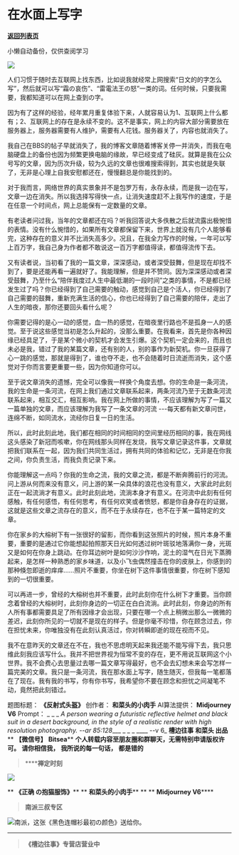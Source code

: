# 在水面上写字

[**返回列表页**](/gzh/槽边往事)

小懒自动备份，仅供查阅学习

![](https://mmbiz.qpic.cn/mmbiz_jpg/Ia6gU9JNtkpwSE3WYyjibRoICFknvJO6ejdrEDnp3RZBl2DCJvgQ2l9XKy02ww4bmbDuykIzn9B178j2TicsEV3g/640?wx_fmt=jpeg&from;=appmsg)

人们习惯于随时去互联网上找东西，比如说我就经常上网搜索“日文的的字怎么写”，然后就可以写“霜の哀伤”、“雷電法王の怒”一类的词。任何时候，只要我需要，我都知道可以在网上查到の字。

因为有了这样的经验，经年累月重复体验下来，人就容易认为1、互联网上什么都有；2、互联网上的存在是永续不变的。这不是事实，网上的内容大部分需要放在服务器上，服务器需要有人维护，需要有人花钱。服务器关了，内容也就消失了。

我自己在BBS的帖子早就消失了，我的博客文章随着博客关停一并消失，而我在电脑硬盘上的备份也因为频繁更换电脑的缘故，早已经变成了硅灰。就算是我在公众号写的文章，因为历次升级，较为久远的文章也很难搜索得到，其实也就是失联了，无非是心理上自我安慰都还在，慢慢翻总是你能找到的。  

对于我而言，网络世界的真实景象并不是包罗万有，永存永续，而是我一边在写，文章一边在消失。所以我选择写得快一点，让消失速度赶不上我写作的速度，于是在任意一个时间点，网上总能保有一定数量的文章。

有老读者问过我，当年的文章都还在吗？听我回答说大多佚散之后就流露出极惋惜的表情。没有什么惋惜的，如果所有文章都保留下来，世界上就没有几个人能够看完，这种存在的意义并不比消失高多少。况且，在我全力写作的时候，一年可以写上百万字，我自己身为作者都不敢说这一百万字都值得读，都值得流传下去。  

又有读者说，当初看了我的一篇文章，深深感动，或者深受鼓舞，但是现在却找不到了，要是还能再看一遍就好了。我能理解，但是并不赞同。因为深深感动或者深受鼓舞，乃至什么“陪伴我度过人生中最低潮的一段时间”之类的事情，不是都已经发生过了吗？你已经得到了自己需要的触动，感觉到自己是个活人，你已经得到了自己需要的鼓舞，重新充满生活的信心，你也已经得到了自己需要的陪伴，走出了人生的暗夜，那你还要回头看什么呢？

你需要记得的是心一动的感觉，血一热的感觉，在暗夜里行路也不是孤身一人的感觉。至于说这些感觉当初是怎么升起的，没那么重要。在我看来，首先是你各种因缘已经具足了，于是某个微小的契机才会发生引爆。这个契机一定会来的，而且也未必是我，错过了我的某篇文章，还有别的人，别的事作为新契机。你一旦获得了心一跳的感觉，那就是得到了，谁也夺不走，也不会随着时日流逝而消失，这个感觉对于你而言要更重要一些，因为你知道你可以。  

至于说文章消失的遗憾，完全可以像我一样换个角度去想。你的生命是一条河流，我的生命是一条河流，在网上我们通过文章联系起来，两条河流乃至于无数条河流联系起来，相互交汇，相互影响。我在网上所做的事情，不应该理解为写了一篇又一篇单独的文章，而应该理解为我写了一条文章的河流
---每天都有新文章问世，连绵不断，如同流水，流经你日复一日的生活。  

所以，此时此刻此地，我们都在相同的时间相同的空间里经历相同的事，我在网线这头感染了新冠而咳嗽，你在网线那头同样在发烧，我写文章记录这件事，文章就把我们联系在一起，因为我们共同生活过，拥有共同的体验和记忆，无非是在你我之间，你负责生活，而我负责记录下来。

你能理解这一点吗？你我的生命之流，我的文章之流，都是不断奔腾前行的河流。问上游从何而来没有意义，问上游的某一朵具体的浪花也没有意义，大家此时此刻正在一起流淌才有意义。此时此刻此地，流淌本身才有意义。在河流中此刻有任何感触，有任何感悟，有任何思考，有任何欢笑或者愤怒，都是你自身存在的证据，这就是这些文章之流存在的意义，而不在于永续存在，也不在于某一篇特定的文章。  

你在家乡的大榕树下有一张很好的留影，而你看到这张照片的时候，照片本身不重要，重要的是通过它你能想起拍照那天日光如何透过树叶斑驳地落满你一身，光斑又是如何在你身上跳动。在你耳边树叶是如何沙沙作响，泥土的湿气在日光下蒸腾起来，是怎样一种熟悉的家乡味道，以及小飞虫偶然撞击在你的皮肤上，你感到的那种倏忽即逝的痒痒......照片不重要，你坐在树下这件事情很重要，你在树下感知到的一切很重要。

可以再进一步，曾经的大榕树也并不重要，此时此刻你在什么树下才重要。当你顾念着曾经的大榕树时，此刻你身边的一切正在白白流淌。此时此刻，你身边的所有人所有事都需要具足了所有因缘才会出现，只要在哪一个点上稍微出那么一微微的差迟，此刻你所见的一切就不是现在的样子。但是你毫不珍惜，你在顾念过去，你在担忧未来，你唯独没有在此刻认真活过，你对转瞬即逝的现在视而不见。  

我不在意昨天的文章还在不在，我也不思虑明天起来我还能不能写得下去，我只思维此刻我应该写什么。我并不把世界视为恒常不变的存在，更不用说互联网这个小世界。我不会费心去思量过去哪一篇文章写得最好，也不会去幻想未来会写怎样一篇完美的文章。我只是一条河流，我在那水面上写字，随生随灭，但我每一笔都落在了现在。我有我的书写，你有你书写，我希望你不要在顾念和担忧之间凝笔不动，竟然把此刻错过。

  

题图标题： **《反射式头盔》** 创作者： **和菜头的小肉手** AI算法提供： **Midjourney V6** Prompt： _ _ _ _A
person wearing a futuristic reflective helmet and black suit in a desert
background, in the style of a realistic render with high resolution
photography. --ar 85:128____ _ _ _ ____ \--v 6_ **槽边往事** **和菜头 出品** **
**【微信号】** **Bitsea**** **个人转载内容至朋友圈和群聊天，无需特别申请版权许可。** **请你相信我，** **我所说的每一句话，**
**都是错的**

>  ******禅定时刻**

![](https://mmbiz.qpic.cn/mmbiz_jpg/Ia6gU9JNtkpwSE3WYyjibRoICFknvJO6e4fAZm0DuuQGgczQpCiayVibJbkTpjvZEjeSnkqghsLJUib86NhFHmCZpw/640?wx_fmt=jpeg&from;=appmsg)

 ** **《正确 の抱猫服饰》**** ** **和菜头的小肉手**** ** ** **Midjourney V6******

>  **南派三叔专区**

![](https://mmbiz.qpic.cn/mmbiz_jpg/Ia6gU9JNtkpwSE3WYyjibRoICFknvJO6eGiay1XhAT6ic6rToDx8gqniba8MoWT3VaZMkbyLjGrO3NNCbNian5YutSg/640?wx_fmt=jpeg&from;=appmsg)南派，这张《黑色连帽衫最初の颜色》送给你。
****

>  **《槽边往事》专营店营业中**

  

